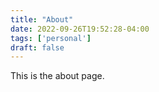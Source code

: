 ```yaml
---
title: "About"
date: 2022-09-26T19:52:28-04:00
tags: ['personal']
draft: false
---
```

This is the about page.
